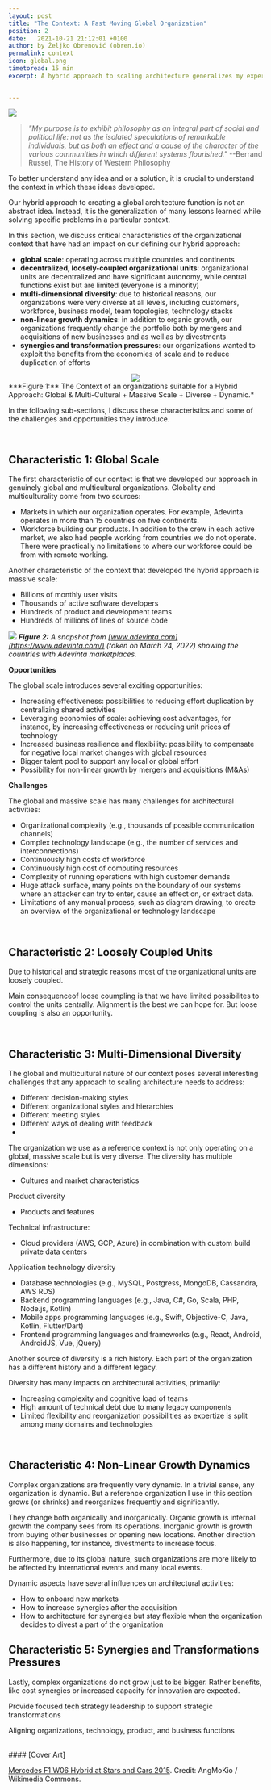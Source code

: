 ```yaml
---
layout: post
title: "The Context: A Fast Moving Global Organization"
position: 2
date:   2021-10-21 21:12:01 +0100
author: by Željko Obrenović (obren.io)
permalink: context
icon: global.png
timetoread: 15 min
excerpt: A hybrid approach to scaling architecture generalizes my experiences in several complex organizations. These organizations were global and truly multicultural; they operated on a massive scale; they were very diverse; and dynamic.


---
```

![](assets/images/Mercedes_F1_StarsAndCars_2015_4_amk.jpeg)

> *"My purpose is to exhibit philosophy as an integral part of social and political life: not as the isolated speculations of remarkable individuals, but as both an effect and a cause of the character of the various communities in which different systems flourished."* --Berrand Russel, The History of Western Philosophy


To better understand any idea and or a solution, it is crucial to understand the context in which these ideas developed.

Our hybrid approach to creating a global architecture function is not an abstract idea. Instead, it is the generalization of many lessons learned while solving specific problems in a particular context.

In this section, we discuss critical characteristics of the organizational context that have had an impact on our defining our hybrid approach:
* **global scale**: operating across multiple countries and continents
* **decentralized, loosely-coupled organizational units**: organizational units are decentralized and have significant autonomy, while central functions exist but are limited (everyone is a minority)
* **multi-dimensional diversity**: due to historical reasons, our organizations were very diverse at all levels, including customers, workforce, business model, team topologies, technology stacks
* **non-linear growth dynamics**: in addition to organic growth, our organizations frequently change the portfolio both by mergers and acquisitions of new businesses and as well as by divestments
* **synergies and transformation pressures**: our organizations wanted to exploit the benefits from the economies of scale and to reduce duplication of efforts


<div style="text-align: center"><img src="assets/images/context.png"></div>
***Figure 1:** The Context of an organizations suitable for a Hybrid Approach: Global & Multi-Cultural + Massive Scale + Diverse + Dynamic.* 

In the following sub-sections, I discuss these characteristics and some of the challenges and opportunities they introduce.

<br>

## Characteristic 1: Global Scale

The first characteristic of our context is that we developed our approach in genuinely global and multicultural organizations. Globality and multiculturality come from two sources:

* Markets in which our organization operates. For example, Adevinta operates in more than 15 countries on five continents.
* Workforce building our products. In addition to the crew in each active market, we also had people working from countries we do not operate. There were practically no limitations to where our workforce could be from with remote working.

Another characteristic of the context that developed the hybrid approach is massive scale:
* Billions of monthly user visits
* Thousands of active software developers
* Hundreds of product and development teams
* Hundreds of millions of lines of source code

![](assets/images/adevinta-website.png)
***Figure 2:** A snapshot from [www.adevinta.com](https://www.adevinta.com/) (taken on March 24, 2022) showing the countries with Adevinta marketplaces.*


**Opportunities**

The global scale introduces several exciting opportunities:

* Increasing effectiveness: possibilities to reducing effort duplication by centralizing shared activities
* Leveraging economies of scale: achieving cost advantages, for instance, by increasing effectiveness or reducing unit prices of technology
* Increased business resilience and flexibility: possibility to compensate for negative local market changes with global resources
* Bigger talent pool to support any local or global effort
* Possibility for non-linear growth by mergers and acquisitions (M&As)


**Challenges**

The global and massive scale has many challenges for architectural activities:
* Organizational complexity (e.g., thousands of possible communication channels)
* Complex technology landscape (e.g., the number of services and interconnections)
* Continuously high costs of workforce
* Continuously high cost of computing resources
* Complexity of running operations with high customer demands
* Huge attack surface, many points on the boundary of our systems where an attacker can try to enter, cause an effect on, or extract data.
* Limitations of any manual process, such as diagram drawing, to create an overview of the organizational or technology landscape


<br>

## Characteristic 2: Loosely Coupled Units

Due to historical and strategic reasons most of the organizational units are loosely coupled.

Main consequenceof loose coumpling is that we have limited possibilites to control the units centrally. Alignment is the best we can hope for. But loose coupling is also an opportunity.


<br>

## Characteristic 3: Multi-Dimensional Diversity

The global and multicultural nature of our context poses several interesting challenges that any approach to scaling architecture needs to address:
* Different decision-making styles
* Different organizational styles and hierarchies
* Different meeting styles
* Different ways of dealing with feedback
* 
The organization we use as a reference context is not only operating on a global, massive scale but is very diverse. The diversity has multiple dimensions:
* Cultures and market characteristics

Product diversity
* Products and features

Technical infrastructure:
* Cloud providers (AWS, GCP, Azure) in combination with custom build private data centers

Application technology diversity
* Database technologies (e.g., MySQL, Postgress, MongoDB, Cassandra, AWS RDS)
* Backend programming languages (e.g., Java, C#, Go, Scala, PHP, Node.js, Kotlin)
* Mobile apps programming languages (e.g., Swift, Objective-C, Java, Kotlin, Flutter/Dart)
* Frontend programming languages and frameworks (e.g., React, Android, AndroidJS, Vue, jQuery)

Another source of diversity is a rich history. Each part of the organization has a different history and a different legacy.

Diversity has many impacts on architectural activities, primarily:
* Increasing complexity and cognitive load of teams
* High amount of technical debt due to many legacy components
* Limited flexibility and reorganization possibilities as expertize is split among many domains and technologies

<br>


## Characteristic 4: Non-Linear Growth Dynamics

Complex organizations are frequently very dynamic. In a trivial sense, any organization is dynamic. But a reference organization I use in this section grows (or shrinks) and reorganizes frequently and significantly.

They change both organically and inorganically. Organic growth is internal growth the company sees from its operations. Inorganic growth is growth from buying other businesses or opening new locations. Another direction is also happening, for instance, divestments to increase focus.

Furthermore, due to its global nature, such organizations are more likely to be affected by international events and many local events.

Dynamic aspects  have several influences on architectural activities:
* How to onboard new markets
* How to increase synergies after the acquisition
* How to architecture for synergies but stay flexible when the organization decides to divest a part of the organization


## Characteristic 5: Synergies and Transformations Pressures

Lastly, complex organizations do not grow just to be bigger. Rather benefits, like cost synergies or increased capacity for innovation are expected. 

Provide focused tech strategy leadership to support strategic transformations

Aligning organizations, technology, product, and business functions




<br>
#### [Cover Art]

[Mercedes F1 W06 Hybrid at Stars and Cars 2015](https://commons.wikimedia.org/wiki/File:Mercedes_F1_StarsAndCars_2015_4_amk.jpg). Credit: AngMoKio / Wikimedia Commons. 


